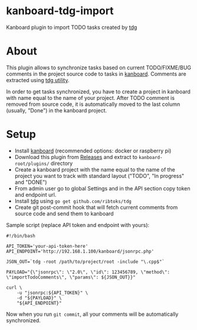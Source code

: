 # kanboard-tdg-import

Kanboard plugin to import TODO tasks created by [tdg](https://github.com/ribtoks/tdg)

# About

This plugin allows to synchronize tasks based on current TODO/FIXME/BUG comments in the project source code to tasks in [kanboard](https://github.com/kanboard/kanboard). Comments are extracted using [tdg utility](https://github.com/ribtoks/tdg).

In order to get tasks synchronized, you have to create a project in kanboard with name equal to the name of your project. After TODO comment is removed from source code, it is automatically moved to the last column (usually, "Done") in the kanboard project.

# Setup

- Install [kanboard](https://github.com/kanboard/kanboard) (recommended options: docker or raspberry pi)
- Download this plugin from [Releases](https://github.com/ribtoks/kanboard-tdg-import/releases/latest) and extract to `kanboard-root/plugins/` directory
- Create a kanboard project with the name equal to the name of the project you want to track with standard layout ("TODO", "In progress" and "DONE")
- From admin user go to global Settings and in the API section copy token and endpoint url.
- Install [tdg](https://github.com/ribtoks/tdg) using `go get github.com/ribtoks/tdg`
- Create git post-commit hook that will fetch current comments from source code and send them to kanboard

Sample script (replace API token and endpoint with yours):

    #!/bin/bash

    API_TOKEN='your-api-token-here'
    API_ENDPOINT='http://192.168.1.100/kanboard/jsonrpc.php'

    JSON_OUT=`tdg -root /path/to/project/root -include "\.cpp$"`

    PAYLOAD="{\"jsonrpc\": \"2.0\", \"id\": 123456789, \"method\": \"importTodoComments\", \"params\": ${JSON_OUT}}"

    curl \
        -u "jsonrpc:${API_TOKEN}" \
        -d "${PAYLOAD}" \
        "${API_ENDPOINT}"

Now when you run `git commit`, all your comments will be automatically synchronized.